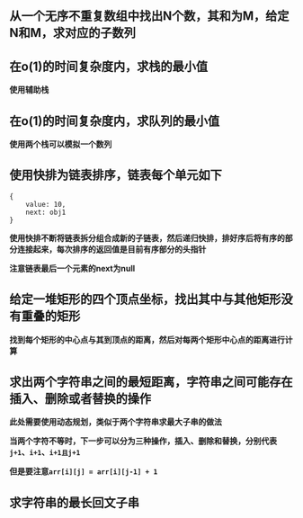## 从一个无序不重复数组中找出N个数，其和为M，给定N和M，求对应的子数列

## 在o(1)的时间复杂度内，求栈的最小值

**使用辅助栈**

## 在o(1)的时间复杂度内，求队列的最小值

**使用两个栈可以模拟一个数列**

## 使用快排为链表排序，链表每个单元如下

    {
        value: 10,
        next: obj1
    }

**使用快排不断将链表拆分组合成新的子链表，然后递归快排，排好序后将有序的部分连接起来，每次排序的返回值是目前有序部分的头指针**

**注意链表最后一个元素的next为null**

## 给定一堆矩形的四个顶点坐标，找出其中与其他矩形没有重叠的矩形

**找到每个矩形的中心点与其到顶点的距离，然后对每两个矩形中心点的距离进行计算**

## 求出两个字符串之间的最短距离，字符串之间可能存在插入、删除或者替换的操作

**此处需要使用动态规划，类似于两个字符串求最大子串的做法**

**当两个字符不等时，下一步可以分为三种操作，插入、删除和替换，分别代表`j+1`、`i+1`、`i+1且j+1`**

**但是要注意`arr[i][j] = arr[i][j-1] + 1`**

## 求字符串的最长回文子串

## 